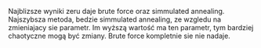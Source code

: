 Najblizsze wyniki zeru daje brute force oraz simmulated annealing.
Najszybsza metoda, bedzie simmulated annealing, ze wzgledu na zmieniajacy sie parametr.
Im wyższą wartość ma ten parametr, tym bardziej chaotyczne mogą być zmiany.
Brute force kompletnie sie nie nadaje.

